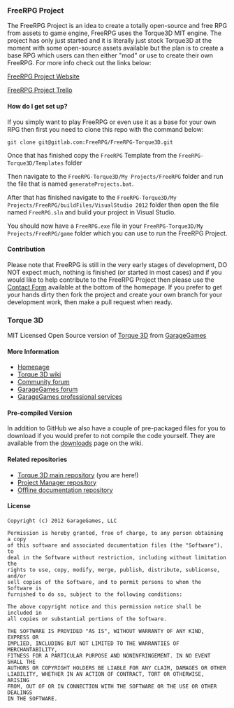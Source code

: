 ### FreeRPG Project ###

The FreeRPG Project is an idea to create a totally open-source and free RPG from assets to game engine, FreeRPG uses the Torque3D MIT engine. The project has only just started and it is literally just stock Torque3D at the moment with some open-source assets available but the plan is to create a base RPG which users can then either "mod" or use to create their own FreeRPG. For more info check out the links below:

[FreeRPG Project Website](http://hreikin.wix.com/freerpg)

[FreeRPG Project Trello](https://trello.com/b/2BrEPQ2C/freerpg-project-planning)

#### How do I get set up? ####

If you simply want to play FreeRPG or even use it as a base for your own RPG then first you need to clone this repo with the command below:

```git clone git@gitlab.com:FreeRPG/FreeRPG-Torque3D.git```

Once that has finished copy the `FreeRPG` Template from the ```FreeRPG-Torque3D/Templates``` folder

Then navigate to the ```FreeRPG-Torque3D/My Projects/FreeRPG``` folder and run the file that is named ```generateProjects.bat```. 

After that has finished navigate to the ```FreeRPG-Torque3D/My Projects/FreeRPG/buildFiles/VisualStudio 2012``` folder then open the file named ```FreeRPG.sln``` and build your project in Visual Studio.
 
You should now have a ```FreeRPG.exe``` file in your ```FreeRPG-Torque3D/My Projects/FreeRPG/game``` folder which you can use to run the FreeRPG Project.

#### Contribution ####
Please note that FreeRPG is still in the very early stages of development, DO NOT expect much, nothing is finished (or started in most cases) and if you would like to help contribute to the FreeRPG Project then please use the [Contact Form](http://hreikin.wix.com/freerpg) available at the bottom of the homepage. If you prefer to get your hands dirty then fork the project and create your own branch for your development work, then make a pull request when ready.

### Torque 3D ###

MIT Licensed Open Source version of [Torque 3D](http://torque3d.org) from [GarageGames](http://www.garagegames.com)

#### More Information ####

* [Homepage](http://torque3d.org)
* [Torque 3D wiki](http://wiki.torque3d.org)
* [Community forum](http://forums.torque3d.org)
* [GarageGames forum](http://www.garagegames.com/community/forums)
* [GarageGames professional services](http://services.garagegames.com/)

#### Pre-compiled Version ####

In addition to GitHub we also have a couple of pre-packaged files for you to download if you would prefer to not compile the code yourself.
They are available from the [downloads](http://wiki.torque3d.org/main:downloads) page on the wiki.

#### Related repositories ####

* [Torque 3D main repository](https://github.com/GarageGames/Torque3D) (you are here!)
* [Project Manager repository](https://github.com/GarageGames/Torque3D-ProjectManager)
* [Offline documentation repository](https://github.com/GarageGames/Torque3D-Documentation)

#### License ####

    Copyright (c) 2012 GarageGames, LLC

    Permission is hereby granted, free of charge, to any person obtaining a copy
    of this software and associated documentation files (the "Software"), to
    deal in the Software without restriction, including without limitation the
    rights to use, copy, modify, merge, publish, distribute, sublicense, and/or
    sell copies of the Software, and to permit persons to whom the Software is
    furnished to do so, subject to the following conditions:
    
    The above copyright notice and this permission notice shall be included in
    all copies or substantial portions of the Software.
    
    THE SOFTWARE IS PROVIDED "AS IS", WITHOUT WARRANTY OF ANY KIND, EXPRESS OR
    IMPLIED, INCLUDING BUT NOT LIMITED TO THE WARRANTIES OF MERCHANTABILITY,
    FITNESS FOR A PARTICULAR PURPOSE AND NONINFRINGEMENT. IN NO EVENT SHALL THE
    AUTHORS OR COPYRIGHT HOLDERS BE LIABLE FOR ANY CLAIM, DAMAGES OR OTHER
    LIABILITY, WHETHER IN AN ACTION OF CONTRACT, TORT OR OTHERWISE, ARISING
    FROM, OUT OF OR IN CONNECTION WITH THE SOFTWARE OR THE USE OR OTHER DEALINGS
    IN THE SOFTWARE.